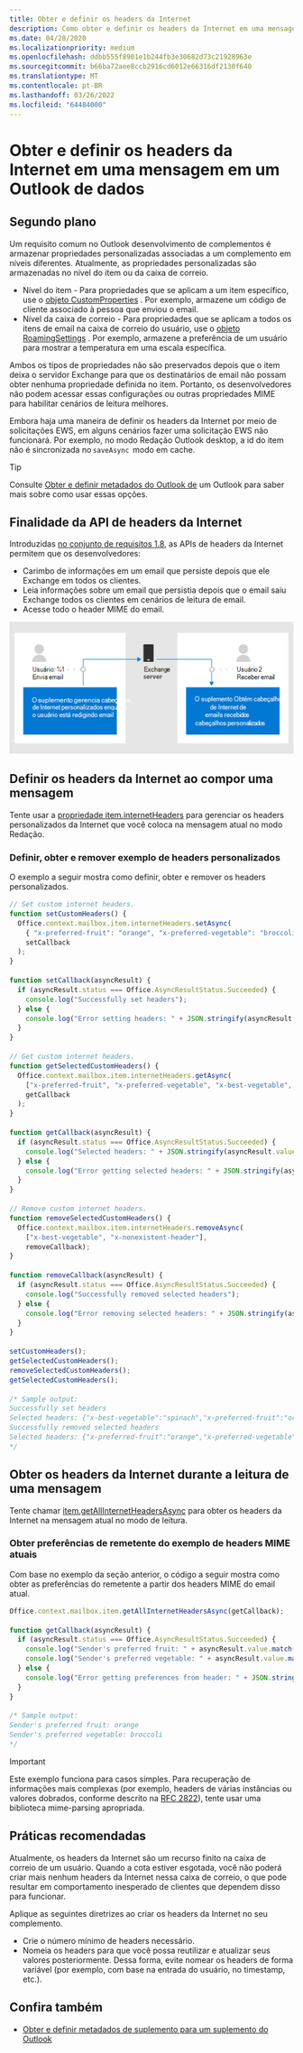 ```yaml
---
title: Obter e definir os headers da Internet
description: Como obter e definir os headers da Internet em uma mensagem em um Outlook de complemento.
ms.date: 04/28/2020
ms.localizationpriority: medium
ms.openlocfilehash: ddbb555f8901e1b244fb3e30682d73c21928963e
ms.sourcegitcommit: b66ba72aee8ccb2916cd6012e66316df2130f640
ms.translationtype: MT
ms.contentlocale: pt-BR
ms.lasthandoff: 03/26/2022
ms.locfileid: "64484000"
---
```

# <a name="get-and-set-internet-headers-on-a-message-in-an-outlook-add-in"></a>Obter e definir os headers da Internet em uma mensagem em um Outlook de dados

## <a name="background"></a>Segundo plano

Um requisito comum no Outlook desenvolvimento de complementos é armazenar propriedades personalizadas associadas a um complemento em níveis diferentes. Atualmente, as propriedades personalizadas são armazenadas no nível do item ou da caixa de correio.

- Nível do item - Para propriedades que se aplicam a um item específico, use o [objeto CustomProperties](/javascript/api/outlook/office.customproperties) . Por exemplo, armazene um código de cliente associado à pessoa que enviou o email.
- Nível da caixa de correio - Para propriedades que se aplicam a todos os itens de email na caixa de correio do usuário, use o [objeto RoamingSettings](/javascript/api/outlook/office.roamingsettings) . Por exemplo, armazene a preferência de um usuário para mostrar a temperatura em uma escala específica.

Ambos os tipos de propriedades não são preservados depois que o item deixa o servidor Exchange para que os destinatários de email não possam obter nenhuma propriedade definida no item. Portanto, os desenvolvedores não podem acessar essas configurações ou outras propriedades MIME para habilitar cenários de leitura melhores.

Embora haja uma maneira de definir os headers da Internet por meio de solicitações EWS, em alguns cenários fazer uma solicitação EWS não funcionará. Por exemplo, no modo Redação Outlook desktop, a id do item não é sincronizada no `saveAsync`  modo em cache.

> [!TIP]
> Consulte [Obter e definir metadados do Outlook de](metadata-for-an-outlook-add-in.md) um Outlook para saber mais sobre como usar essas opções.

## <a name="purpose-of-the-internet-headers-api"></a>Finalidade da API de headers da Internet

Introduzidas [no conjunto de requisitos 1.8](/javascript/api/requirement-sets/outlook/requirement-set-1.8/outlook-requirement-set-1.8), as APIs de headers da Internet permitem que os desenvolvedores:

- Carimbo de informações em um email que persiste depois que ele Exchange em todos os clientes.
- Leia informações sobre um email que persistia depois que o email saiu Exchange todos os clientes em cenários de leitura de email.
- Acesse todo o header MIME do email.

![Diagrama de headers da Internet. Texto: o usuário 1 envia emails. O add-in gerencia os headers personalizados da Internet enquanto o usuário está compondo emails. O usuário 2 recebe o email. O complemento obtém os headers da Internet de emails recebidos e, em seguida, analisados e usa os headers personalizados.](../images/outlook-internet-headers.png)

## <a name="set-internet-headers-while-composing-a-message"></a>Definir os headers da Internet ao compor uma mensagem

Tente usar a [propriedade item.internetHeaders](/javascript/api/outlook/office.messagecompose#outlook-office-messagecompose-internetheaders-member) para gerenciar os headers personalizados da Internet que você coloca na mensagem atual no modo Redação.

### <a name="set-get-and-remove-custom-headers-example"></a>Definir, obter e remover exemplo de headers personalizados

O exemplo a seguir mostra como definir, obter e remover os headers personalizados.

```js
// Set custom internet headers.
function setCustomHeaders() {
  Office.context.mailbox.item.internetHeaders.setAsync(
    { "x-preferred-fruit": "orange", "x-preferred-vegetable": "broccoli", "x-best-vegetable": "spinach" },
    setCallback
  );
}

function setCallback(asyncResult) {
  if (asyncResult.status === Office.AsyncResultStatus.Succeeded) {
    console.log("Successfully set headers");
  } else {
    console.log("Error setting headers: " + JSON.stringify(asyncResult.error));
  }
}

// Get custom internet headers.
function getSelectedCustomHeaders() {
  Office.context.mailbox.item.internetHeaders.getAsync(
    ["x-preferred-fruit", "x-preferred-vegetable", "x-best-vegetable", "x-nonexistent-header"],
    getCallback
  );
}

function getCallback(asyncResult) {
  if (asyncResult.status === Office.AsyncResultStatus.Succeeded) {
    console.log("Selected headers: " + JSON.stringify(asyncResult.value));
  } else {
    console.log("Error getting selected headers: " + JSON.stringify(asyncResult.error));
  }
}

// Remove custom internet headers.
function removeSelectedCustomHeaders() {
  Office.context.mailbox.item.internetHeaders.removeAsync(
    ["x-best-vegetable", "x-nonexistent-header"],
    removeCallback);
}

function removeCallback(asyncResult) {
  if (asyncResult.status === Office.AsyncResultStatus.Succeeded) {
    console.log("Successfully removed selected headers");
  } else {
    console.log("Error removing selected headers: " + JSON.stringify(asyncResult.error));
  }
}

setCustomHeaders();
getSelectedCustomHeaders();
removeSelectedCustomHeaders();
getSelectedCustomHeaders();

/* Sample output:
Successfully set headers
Selected headers: {"x-best-vegetable":"spinach","x-preferred-fruit":"orange","x-preferred-vegetable":"broccoli"}
Successfully removed selected headers
Selected headers: {"x-preferred-fruit":"orange","x-preferred-vegetable":"broccoli"}
*/
```

## <a name="get-internet-headers-while-reading-a-message"></a>Obter os headers da Internet durante a leitura de uma mensagem

Tente chamar [item.getAllInternetHeadersAsync](/javascript/api/outlook/office.messageread#outlook-office-messageread-getallinternetheadersasync-member(1)) para obter os headers da Internet na mensagem atual no modo de leitura.

### <a name="get-sender-preferences-from-current-mime-headers-example"></a>Obter preferências de remetente do exemplo de headers MIME atuais

Com base no exemplo da seção anterior, o código a seguir mostra como obter as preferências do remetente a partir dos headers MIME do email atual.

```js
Office.context.mailbox.item.getAllInternetHeadersAsync(getCallback);

function getCallback(asyncResult) {
  if (asyncResult.status === Office.AsyncResultStatus.Succeeded) {
    console.log("Sender's preferred fruit: " + asyncResult.value.match(/x-preferred-fruit:.*/gim)[0].slice(19));
    console.log("Sender's preferred vegetable: " + asyncResult.value.match(/x-preferred-vegetable:.*/gim)[0].slice(23));
  } else {
    console.log("Error getting preferences from header: " + JSON.stringify(asyncResult.error));
  }
}

/* Sample output:
Sender's preferred fruit: orange
Sender's preferred vegetable: broccoli
*/
```

> [!IMPORTANT]
> Este exemplo funciona para casos simples. Para recuperação de informações mais complexas (por exemplo, headers de várias instâncias ou valores dobrados, conforme descrito na [RFC 2822](https://tools.ietf.org/html/rfc2822)), tente usar uma biblioteca mime-parsing apropriada.

## <a name="recommended-practices"></a>Práticas recomendadas

Atualmente, os headers da Internet são um recurso finito na caixa de correio de um usuário. Quando a cota estiver esgotada, você não poderá criar mais nenhum headers da Internet nessa caixa de correio, o que pode resultar em comportamento inesperado de clientes que dependem disso para funcionar.

Aplique as seguintes diretrizes ao criar os headers da Internet no seu complemento.

- Crie o número mínimo de headers necessário.
- Nomeia os headers para que você possa reutilizar e atualizar seus valores posteriormente. Dessa forma, evite nomear os headers de forma variável (por exemplo, com base na entrada do usuário, no timestamp, etc.).

## <a name="see-also"></a>Confira também

- [Obter e definir metadados de suplemento para um suplemento do Outlook](metadata-for-an-outlook-add-in.md)
